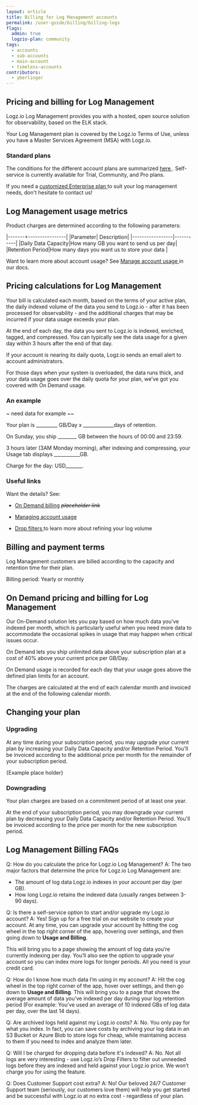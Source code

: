 ```yaml
---
layout: article
title: Billing for Log Management accounts 
permalink: /user-guide/billing/billing-logs
flags:
  admin: true
  logzio-plan: community
tags:
  - accounts
  - sub-accounts
  - main-account
  - timeless-accounts
contributors:
  - yberlinger
---
```


## Pricing and billing for Log Management
Logz.io Log Management provides you with a hosted, open source solution for observability, based on the ELK stack.

Your Log Management plan is covered by the Logz.io Terms of Use, unless you have a Master Services Agreement (MSA) with Logz.io. 

### Standard plans

The conditions for the different account plans are summarized <a href ="/user-guide/billing/billing-log-plan-summaries" target="_blank">here </a>. Self-service is currently available for Trial, Community, and Pro plans.  

If you need a  <a href ="user-guide/billing/billing-log-plan-summaries#enterprise-plans" target="_blank">customized Enterprise plan </a> to suit your log management needs, don't hesitate to contact us!

## Log Management usage metrics

Product charges are determined according to the following parameters:

|-------+----------------|
|Parameter| Description|
|-----------------|-----------|
|Daily Data Capacity|How many GB you want to send us per day|
|Retention Period|How many days you want us to store your data |

Want to learn more about account usage? See <a href ="/user-guide/accounts/manage-account-usage" target="_blank"> Manage account usage </a> in our docs. 

## Pricing calculations for Log Management 
Your bill is calculated each month, based on the terms of your active plan, the daily indexed volume of the data you send to Logz.io - after it has been processed for observability - and the additional charges that may be incurred if your data usage exceeds your plan. 

At the end of each day, the data you sent to Logz.io is indexed, enriched, tagged, and compressed. You can typically see the data usage for a given day within 3 hours after the end of that day.  <!--provide location Usage information page -->

If your account is nearing its daily quota, Logz.io sends an email alert to account administrators. 

For those days when your system is overloaded, the data runs thick, and your data usage goes over the daily quota for your plan, we’ve got you covered with On Demand usage. 


### An example
<i class="fas fa-info-circle"></i>  

~ need data for example ~~

<!-- place in a box - find syntax -->
Your plan is _________  GB/Day x  _____________days of retention.

On Sunday, you ship ________ GB between the hours of 00:00 and 23:59. 

3 hours later (3AM Monday morning), after indexing and compressing, your Usage tab displays ___________GB.

Charge for the day: USD_______.

### Useful links

Want the details? See: 

+ <a href ="/user-guide/link placeholder" target="_blank"> On Demand billing</a> <!--replace link placeholder --> _~~placeholder link~~_

+ <a href ="/user-guide/accounts/manage-account-usage" target="_blank"> Managing account usage </a>

+ <a href ="/user-guide/accounts/drop-filters/" target="_blank"> Drop filters </a> to learn more about refining your log volume

## Billing and payment terms

Log Management customers are billed according to the capacity and retention time for their plan.

Billing period: Yearly or monthly 

## On Demand pricing and billing for Log Management

Our On-Demand solution lets you pay based on how much data you've indexed per month, which is particularly useful when you need more data to accommodate the occasional spikes in usage that may happen when critical issues occur.  

On Demand lets you ship unlimited data above your subscription plan at a cost of 40% above your current price per GB/Day. 

On Demand usage is recorded for each day that your usage goes above the defined plan limits for an account.

The charges are calculated at the end of each calendar month and invoiced at the end of the following calendar month. 

## Changing your plan

### Upgrading

At any time during your subscription period, you may upgrade your current plan by increasing your Daily Data Capacity and/or Retention Period. You'll be invoiced according to the additional price per month for the remainder of your subscription period.  

{Example place holder}

### Downgrading
Your plan charges are based on a commitment period of at least one year. 

At the end of your subscription period, you may downgrade your current plan by decreasing your Daily Data Capacity and/or Retention Period. You'll be invoiced according to the price per month for the new subscription period.  

## Log Management Billing FAQs
Q: How do you calculate the price for Logz.io Log Management?
A: The two major factors that determine the price for Logz.io Log Management are:
+  The amount of log data Logz.io indexes in your account per day (per GB).
+ How long Logz.io retains the indexed data (usually ranges between 3-90 days).

Q: Is there a self-service option to start and/or upgrade my Logz.io account?
A: Yes! Sign up for a free trial on our website to create your account. At any time, you can upgrade your account by hitting the cog wheel in the top right corner of the app, hovering over settings, and then going down to **Usage and Billing**. 

This will bring you to a page showing the amount of log data you’re currently indexing per day. You’ll also see the option to upgrade your account so you can index more logs for longer periods. All you need is your credit card.

Q: How do I know how much data I’m using in my account?
A: Hit the cog wheel in the top right corner of the app, hover over settings, and then go down to **Usage and Billing**. This will bring you to a page that shows the average amount of data you’ve indexed per day during your log retention period (For example: You’ve used an average of 10 indexed GBs of log data per day, over the last 14 days).

Q: Are archived logs held against my Logz.io costs?
A: No. You only pay for what you index. In fact, you can save costs by archiving your log data in an S3 Bucket or Azure Blob to store logs for cheap, while maintaining access to them if you need to index and analyze them later.

Q: Will I be charged for dropping data before it's indexed?
A: No. Not all logs are very interesting - use Logz.io’s Drop Filters to filter out unneeded logs before they are indexed and held against your Logz.io price. We won’t charge you for using the feature.

Q: Does Customer Support cost extra?
A: No! Our beloved 24/7 Customer Support team (seriously, our customers love them) will help you get started and be successful with Logz.io at no extra cost - regardless of your plan.
